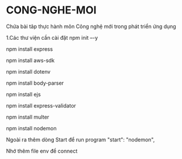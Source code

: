 # CONG-NGHE-MOI
Chứa bài tâp thực hành môn Công nghệ mới trong phát triển ứng dụng

1.Các thư viện cần cài đặt
npm init –-y

npm install express

npm install aws-sdk

npm install dotenv

npm install body-parser

npm install ejs

npm install express-validator

npm install multer

npm install nodemon

Ngoài ra thêm dòng Start để run program
"start": "nodemon",

Nhớ thêm file env để connect